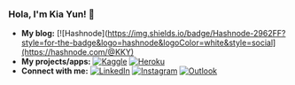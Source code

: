 ### Hola, I'm Kia Yun! 👋


- **My blog:**
[![Hashnode](https://img.shields.io/badge/Hashnode-2962FF?style=for-the-badge&logo=hashnode&logoColor=white&style=social](https://hashnode.com/@KKY)
- **My projects/apps:** 
[![Kaggle](https://img.shields.io/badge/Kaggle.com-3A8EED?style=for-the-badge&style=social&logoColor=white)](https://www.kaggle.com/keekiayun)
[![Heroku](https://img.shields.io/badge/Heroku-blueviolet?style=for-the-badge&logo=heroku&logoColor=white&style=social)](https://young-caverns-88161.herokuapp.com/)
- **Connect with me:**
[![LinkedIn](https://img.shields.io/badge/LinkedIn-0077B5?style=for-the-badge&style=social&logo=linkedin&logoColor=white)](www.linkedin.com/in/kia-yun-kee)
[![Instagram](https://img.shields.io/badge/Instagram-E4405F?style=for-the-badge&style=social&logo=instagram&logoColor=white)](https://www.instagram.com/kiayunnnn/)
[![Outlook](https://img.shields.io/badge/Email-to_me-3A8EED?style=for-the-badge&style=social&logoColor=white)](mailto:kiayun.0218@outlook.com)





